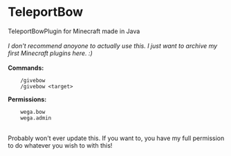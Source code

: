 # TeleportBow
TeleportBowPlugin for Minecraft made in Java 
<br/>
<br/>
_I don't recommend anoyone to actually use this. I just want to archive my first Minecraft plugins here. :)_
<br/>
<br/>
**Commands:**
```
    /givebow
    /givebow <target>
```
**Permissions:**
```
    wega.bow
    wega.admin
```
<br/>
Probably won't ever update this. If you want to, you have my full permission to do whatever you wish to with this!
